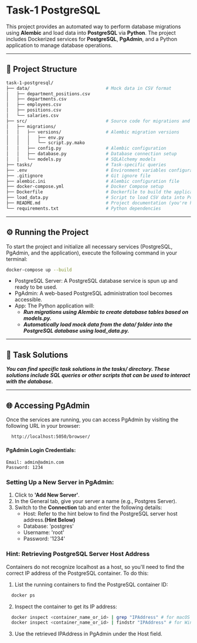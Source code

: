 # Task-1 PostgreSQL

This project provides an automated way to perform database migrations using **Alembic** and load data into **PostgreSQL** via **Python**. The project includes Dockerized services for **PostgreSQL**, **PgAdmin**, and a Python application to manage database operations.

---


## 📁 Project Structure

```bash
task-1-postgresql/
├── data/                             # Mock data in CSV format
│   ├── department_positions.csv
│   ├── departments.csv
│   ├── employees.csv
│   ├── positions.csv
│   └── salaries.csv            
├── src/                              # Source code for migrations and models
│   ├── migrations/
│   │   ├── versions/                 # Alembic migration versions
│   │   │   ├── env.py
│   │   │   └── script.py.mako
│   │   ├── config.py                 # Alembic configuration
│   │   ├── database.py               # Database connection setup
│   │   └── models.py                 # SQLAlchemy models
├── tasks/                            # Task-specific queries
├── .env                              # Environment variables configuration
├── .gitignore                        # Git ignore file
├── alembic.ini                       # Alembic configuration file
├── docker-compose.yml                # Docker Compose setup
├── Dockerfile                        # Dockerfile to build the application
├── load_data.py                      # Script to load CSV data into PostgreSQL
├── README.md                         # Project documentation (you're here!)
└── requirements.txt                  # Python dependencies
```

***

## ⚙️ Running the Project
To start the project and initialize all necessary services (PostgreSQL, PgAdmin, and the application), execute the following command in your terminal:
```bash
docker-compose up --build
```
* PostgreSQL Server: A PostgreSQL database service is spun up and ready to be used.
* PgAdmin: A web-based PostgreSQL administration tool becomes accessible.
* App: The Python application will:
  * ***Run migrations using Alembic to create database tables based on models.py.***
  * ***Automatically load mock data from the data/ folder into the PostgreSQL database using load_data.py.***

***

## 📂 Task Solutions
***You can find specific task solutions in the tasks/ directory. These solutions include SQL queries or other scripts 
that can be used to interact with the database.***

***

## 🌐 Accessing PgAdmin
Once the services are running, you can access PgAdmin by visiting the following URL in your browser:

```bash
  http://localhost:5050/browser/
```
#### PgAdmin Login Credentials:
    Email: admin@admin.com 
    Password: 1234


### Setting Up a New Server in PgAdmin:
1. Click to **'Add New Server'**.
2. In the General tab, give your server a name (e.g., Postgres Server).
3. Switch to the **Connection** tab and enter the following details:
   * Host: Refer to the hint below to find the PostgreSQL server host address.**(Hint Below)**
   * Database: 'postgres'
   * Username: 'root'
   * Password: '1234'


### Hint: Retrieving PostgreSQL Server Host Address
Containers do not recognize localhost as a host, so you'll need to find the correct IP address of the PostgreSQL container. To do this:

1. List the running containers to find the PostgreSQL container ID:
```bash
  docker ps
```
2. Inspect the container to get its IP address:
```bash
  docker inspect <container_name_or_id> | grep "IPAddress" # for macOS & Linux
  docker inspect <container_name_or_id> | findstr "IPAddress" # for Windows
```
3. Use the retrieved IPAddress in PgAdmin under the Host field.
